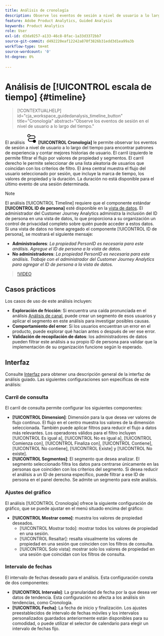 ```yaml
---
title: Análisis de cronología
description: Observe los eventos de sesión a nivel de usuario a lo largo del tiempo para encontrar patrones de experiencia.
feature: Adobe Product Analytics, Guided Analysis
keywords: Product Analytics
role: User
exl-id: d3da9257-a133-46c8-8fac-1a33d3372bb7
source-git-commit: d492220eaf12242a870f3826b31edd3d1ea99a3b
workflow-type: tm+mt
source-wordcount: '0'
ht-degree: 0%

---
```


# Análisis de [!UICONTROL escala de tiempo] {#timeline}

<!-- markdownlint-disable MD034 -->

>[!CONTEXTUALHELP]
>id="cja_workspace_guidedanalysis_timeline_button"
>title="Cronología"
>abstract="Observe los eventos de sesión en el nivel de usuario a lo largo del tiempo."

<!-- markdownlint-enable MD034 -->

El análisis ![Cronología](/help/assets/icons/Timeline.svg) **[!UICONTROL Cronología]** le permite observar los eventos de sesión a nivel de usuario a lo largo del tiempo para encontrar patrones de experiencia y contar mejores historias de usuario. El carril izquierdo le permite filtrar el flujo por valores de propiedad y segmentos. El carril derecho le permite seleccionar de una lista aleatoria de usuarios que coincidan con los criterios de filtro. El área central muestra el flujo del usuario seleccionado por sesión, que incluye la marca de tiempo, los valores de propiedad y la duración. La duración no está disponible para el último evento de una sesión determinada.


>[!NOTE]
>
>El análisis [!UICONTROL Timeline] requiere que el componente estándar **[!UICONTROL ID de persona]** esté disponible en la [vista de datos](/help/data-views/component-reference.md#optional). El administrador del Customer Journey Analytics administra la inclusión del ID de persona en una vista de datos, lo que proporciona a su organización un control de privacidad completo sobre quién puede acceder a estos datos.
><br/>Si una vista de datos no tiene agregado el componente [!UICONTROL ID de persona], se mostrará el siguiente mensaje:
>
>* **Administradores**: *La propiedad PersonID es necesaria para este análisis. Agregue el ID de persona a la vista de datos.*
>* **No administradores**: *La propiedad PersonID es necesaria para este análisis. Trabaje con el administrador del Customer Journey Analytics para agregar el ID de persona a la vista de datos.*

>[!VIDEO](https://video.tv.adobe.com/v/3427810/?learn=on)



## Casos prácticos

Los casos de uso de este análisis incluyen:

* **Exploración de fricción**: Si encuentra una caída pronunciada en el análisis [Análisis de canal](funnel.md), puede crear un segmento de esos usuarios y aplicar el segmento en este análisis para investigar posibles causas.
* **Comportamiento del error**: Si los usuarios encuentran un error en el producto, puede explorar qué hacían antes o después de ver ese error.
* **Validación de recopilación de datos**: los administradores de datos pueden filtrar este análisis a su propio ID de persona para validar que la implementación de su organización funcione según lo esperado.

## Interfaz

Consulte [Interfaz](../overview.md#interface) para obtener una descripción general de la interfaz de análisis guiado. Las siguientes configuraciones son específicas de este análisis:

### Carril de consulta

El carril de consulta permite configurar los siguientes componentes:

* **[!UICONTROL Dimension]**: Dimensión para la que desea ver valores de flujo continuo. El flujo en el centro muestra los valores de la dimensión seleccionada. También puede aplicar filtros para reducir el flujo a datos más relevantes. Los operadores válidos para el filtro incluyen [!UICONTROL Es igual a], [!UICONTROL No es igual a], [!UICONTROL Comienza con], [!UICONTROL Finaliza con], [!UICONTROL Contiene], [!UICONTROL No contiene], [!UICONTROL Existe] y [!UICONTROL No existe].
* **[!UICONTROL Segmentos]**: El segmento que desea analizar. El segmento seleccionado filtra los datos para centrarse únicamente en las personas que coinciden con los criterios del segmento. Si desea reducir el análisis a un ID de persona específico, puede filtrar a ese ID de persona en el panel derecho. Se admite un segmento para este análisis.

### Ajustes del gráfico

El análisis [!UICONTROL Cronología] ofrece la siguiente configuración de gráfico, que se puede ajustar en el menú situado encima del gráfico:

* **[!UICONTROL Mostrar como]**: muestra los valores de propiedad deseados.
   * [!UICONTROL Mostrar todo]: mostrar todos los valores de propiedad en una sesión.
   * [!UICONTROL Resaltar]: resalta visualmente los valores de propiedad en una sesión que coinciden con los filtros de consulta.
   * [!UICONTROL Solo vista]: mostrar solo los valores de propiedad en una sesión que coincidan con los filtros de consulta.

### Intervalo de fechas

El intervalo de fechas deseado para el análisis. Esta configuración consta de dos componentes:

* **[!UICONTROL Intervalo]**: La granularidad de fecha por la que desea ver datos de tendencia. Esta configuración no afecta a los análisis sin tendencias, como Cronología.
* **[!UICONTROL Fecha]**: La fecha de inicio y finalización. Los ajustes preestablecidos de intervalo de fechas móviles y los intervalos personalizados guardados anteriormente están disponibles para su comodidad, o puede utilizar el selector de calendario para elegir un intervalo de fechas fijo.


<!--

## Example

See below for an example of the analysis.

![Timeline](../assets/timeline-new.png)

-->
